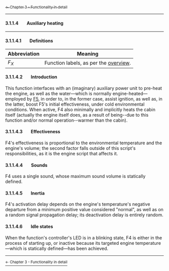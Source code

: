 [<sub>&#8592; Chapter 3 - Functionality in detail</sub>](./3_functionality_details.md)
***
#### 3.1.1.4&#160;&#160;&#160;&#160;&#160;&#160;&#160;&#160;Auxiliary heating
***
#### 3.1.1.4.1&#160;&#160;&#160;&#160;&#160;&#160;&#160;&#160;Definitions

Abbreviation | Meaning
------------ | -------
*F<sub>X</sub>* | Function labels, as per the [overview](3_functionality_details.md#3111overview).

#### 3.1.1.4.2&#160;&#160;&#160;&#160;&#160;&#160;&#160;&#160;Introduction

This function interfaces with an (imaginary) auxiliary power unit to pre-heat the engine, as well as the water—which is normally engine-heated—employed by [F5](./3115_cabin_heaters.md), in order to, in the former case, assist ignition, as well as, in the latter, boost F5's initial effectiveness, under cold environmental conditions. When active, F4 also minimally and implicitly heats the cabin itself (actually the engine itself does, as a result of being--due to this function and/or normal operation--warmer than the cabin).

#### 3.1.1.4.3&#160;&#160;&#160;&#160;&#160;&#160;&#160;&#160;Effectiveness

F4's effectiveness is proportional to the environmental temperature and the engine's volume; the second factor falls outside of this script's responsibilities, as it is the engine script that affects it.

#### 3.1.1.4.4&#160;&#160;&#160;&#160;&#160;&#160;&#160;&#160;Sounds

F4 uses a single sound, whose maximum sound volume is statically defined.

#### 3.1.1.4.5&#160;&#160;&#160;&#160;&#160;&#160;&#160;&#160;Inertia

F4's activation delay depends on the engine's temperature's negative departure from a minimum positive value considered "normal", as well as on a random signal propagation delay; its deactivation delay is entirely random.

#### 3.1.1.4.6&#160;&#160;&#160;&#160;&#160;&#160;&#160;&#160;Idle states

When the function's controller's LED is in a blinking state, F4 is either in the process of starting up, or inactive because its targeted engine temperature—which is statically defined—has been achieved.
***
[<sup>&#8592; Chapter 3 - Functionality in detail</sup>](./3_functionality_details.md)

